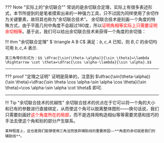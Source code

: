 ??? Note "实际上的“余切联合”"
    常说的是余切联合定理，实际上有很多表述形式，本节所提到的是笔者摸索出来的一种强力工具，只不过因为同样使用了余切作为关键要素，故将其也称为“余切联合技术”。
余切联合技术是刻画一个角度的特殊方式，由于平面几何中角度不会超过180度，所以<span style="color:red;">证明角相等实际上只需要证明余切相等</span>。基于此，我们可以给出余切联合技术来获得一个角度的余切值：  

!!! thm "余切联合定理"
    $ \triangle A B C$ 满足：$b,c,A$ 已知，则 $B,C$ 的余切均可用 $b,c,A$ 表示.  
    
    其三角等价形式为：$$ \dfrac{\sin(\theta-\alpha)}{\sin \theta}=\lambda \Rightarrow \cot \theta=\dfrac{\cos \alpha-\lambda}{\sin \alpha}.$$
    
---

??? proof "定理之证明"
    证明是简单的，注意到 $\dfrac{\sin(\theta-\alpha)}{\sin \theta}=\dfrac{\sin \theta \cos \alpha-\sin \alpha \cos \theta}{\sin \theta}=\cos \alpha-\sin \alpha \cot \theta$ 即可.

---

!!! Tip "余切联合技术的优越性"
    余切联合技术的优点在于它可以将一个角的大小和已有的参数进行直接绑定，从而使这个角可以脱离整体图形——换句话说，我们只需要刻画好<span style="color:red;">这个角度所在的局部</span>，而不是选择用构造相似等等需要灵感和技巧的手法去使这个角和别的部分产生联系。
     
    某种程度上，这也是我们能够使用三角法而放弃辅助线的重要原因——**角度的余切就是我们的辅助线**。
